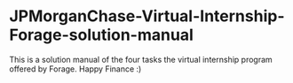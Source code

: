 # JPMorganChase-Virtual-Internship-Forage-solution-manual
This is a solution manual of the four tasks the virtual internship program offered by Forage. Happy Finance :)
